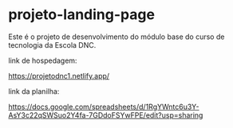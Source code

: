 # projeto-landing-page
Este é o projeto de desenvolvimento do módulo base do curso de tecnologia da Escola DNC.

link de hospedagem: 

https://projetodnc1.netlify.app/

link da planilha: 

https://docs.google.com/spreadsheets/d/1RgYWntc6u3Y-AsY3c22qSWSuo2Y4fa-7GDdoFSYwFPE/edit?usp=sharing
